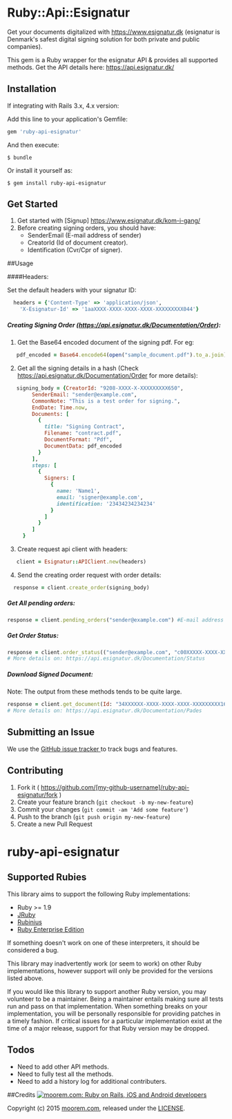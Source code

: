 # Ruby::Api::Esignatur

Get your documents digitalized with https://www.esignatur.dk (esignatur is Denmark's safest digital signing solution for both private and public companies).

This gem is a Ruby wrapper for the esignatur API & provides all supported methods. Get the API details here: https://api.esignatur.dk/

## Installation

If integrating with Rails 3.x, 4.x version:

Add this line to your application's Gemfile:

```ruby
gem 'ruby-api-esignatur'
```

And then execute:

    $ bundle

Or install it yourself as:

    $ gem install ruby-api-esignatur

## Get Started

 1. Get started with [Signup] https://www.esignatur.dk/kom-i-gang/
 2. Before creating signing orders, you should have:
    * SenderEmail (E-mail address of sender)
    * CreatorId (Id of document creator).
    * Identification (Cvr/Cpr of signer).

##Usage

####Headers:

Set the default headers with your signatur ID:

```ruby
  headers = {'Content-Type' => 'application/json',
    'X-Esignatur-Id' => '1aaXXXX-XXXX-XXXX-XXXX-XXXXXXXXX044'}
```

##### Creating Signing Order (https://api.esignatur.dk/Documentation/Order):
 
 1. Get the Base64 encoded document of the signing pdf. For eg:

 ```ruby
    pdf_encoded = Base64.encode64(open("sample_document.pdf").to_a.join)
 ```
 2. Get all the signing details in a hash (Check https://api.esignatur.dk/Documentation/Order for more details):
  
 ```ruby
    signing_body = {CreatorId: "9208-XXXX-X-XXXXXXXXX650",
         SenderEmail: "sender@example.com",
         CommonNote: "This is a test order for signing.",
         EndDate: Time.now,
         Documents: [
           {
             title: "Signing Contract",
             Filename: "contract.pdf",
             DocumentFormat: "Pdf",
             DocumentData: pdf_encoded
           }
         ],
         steps: [
           {
             Signers: [
               {
                 name: 'Name1',
                 email: 'signer@example.com',
                 identification: '23434234234234'
               }
             ]
           }
         ]
      }

 ```
 
 3. Create request api client with headers:
 
 ```ruby
    client = Esignatur::APIClient.new(headers)
 ```
 
 4. Send the creating order request with order details:
  ```ruby 
    response = client.create_order(signing_body)
  ```
  
##### Get All pending orders:
  ```ruby
  response = client.pending_orders("sender@example.com") #E-mail address of sender. Set to blank disable e-mail filtering.
  ```
  
##### Get Order Status:
  ```ruby
  response = client.order_status(("sender@example.com", "c00XXXXX-XXXX-XXXX-XXXX-XXXXXXXXXX608")
  # More details on: https://api.esignatur.dk/Documentation/Status
  ```
  
##### Download Signed Document:
  Note: The output from these methods tends to be quite large.
  ```ruby
  response = client.get_document(Id: "34XXXXXX-XXXX-XXXX-XXXX-XXXXXXXXX166", DocumentIndex: 0)
  # More details on: https://api.esignatur.dk/Documentation/Pades
  ```
  
  
 


## Submitting an Issue
We use the [GitHub issue tracker ](https://github.com/moorem/ruby-api-esignatur/issues) to track bugs and features.


## Contributing

1. Fork it ( https://github.com/[my-github-username]/ruby-api-esignatur/fork )
2. Create your feature branch (`git checkout -b my-new-feature`)
3. Commit your changes (`git commit -am 'Add some feature'`)
4. Push to the branch (`git push origin my-new-feature`)
5. Create a new Pull Request
# ruby-api-esignatur


## <a name="rubies">Supported Rubies</a>
This library aims to support the following Ruby implementations:

* Ruby >= 1.9
* [JRuby](http://www.jruby.org/)
* [Rubinius](http://rubini.us/)
* [Ruby Enterprise Edition](http://www.rubyenterpriseedition.com/)

If something doesn't work on one of these interpreters, it should be considered
a bug.

This library may inadvertently work (or seem to work) on other Ruby
implementations, however support will only be provided for the versions listed
above.

If you would like this library to support another Ruby version, you may
volunteer to be a maintainer. Being a maintainer entails making sure all tests
run and pass on that implementation. When something breaks on your
implementation, you will be personally responsible for providing patches in a
timely fashion. If critical issues for a particular implementation exist at the
time of a major release, support for that Ruby version may be dropped.

## <a name="todos">Todos</a>
* Need to add other API methods.
* Need to fully test all the methods.
* Need to add a history log for additional contributers.


##Credits
[![moorem.com: Ruby on Rails, iOS and Android developers](http://www.moorem.com/images/logo.png "Ruby on Rails, iOS and Android developers")](http://moorem.com)

Copyright (c) 2015 [moorem.com](http://moorem.com "Ruby on Rails, iOS and Android developers"), released under the [LICENSE](https://github.com/moorem/ruby-api-esignatur/blob/master/LICENSE.txt).


